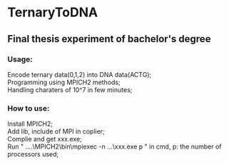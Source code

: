 # TernaryToDNA
## Final thesis experiment of bachelor's degree 
### Usage: 
Encode ternary data(0,1,2) into DNA data(ACTG); <br>
Programming using MPICH2 methods; <br>
Handling charaters of 10^7 in few minutes; <br>
### How to use: 
Install MPICH2; <br>
Add lib, include of MPI in coplier; <br>
Complie and get xxx.exe; <br>
Run " ....\MPICH2\bin\mpiexec -n ...\xxx.exe p " in cmd, p: the number of processors used; <br>
